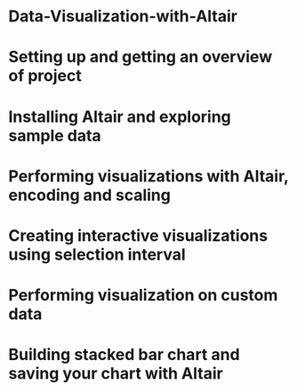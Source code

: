 # Data-Visualization-with-Altair


# Setting up and getting an overview of project

# Installing Altair and exploring sample data

# Performing visualizations with Altair, encoding and scaling

# Creating interactive visualizations using selection interval

# Performing visualization on custom data

# Building stacked bar chart and saving your chart with Altair
